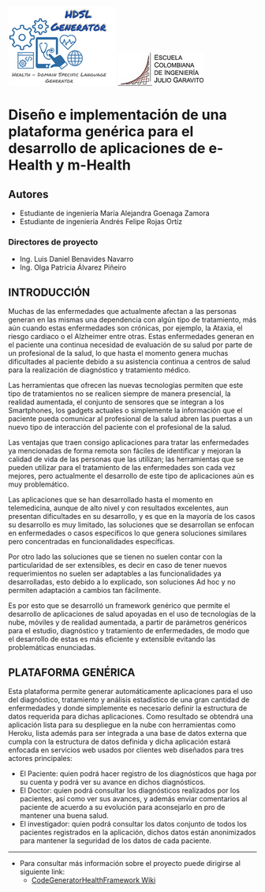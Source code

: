 ![Logo](https://raw.githubusercontent.com/AlejandraZamora/HealthImages/master/imagenes/logo.png)
![Logo ECI](https://raw.githubusercontent.com/AlejandraZamora/HealthImages/master/imagenes/logoEscuela.jpg)

# **Diseño e implementación de una plataforma genérica para el desarrollo de aplicaciones de e-Health y m-Health**

## **Autores**
* Estudiante de ingeniería María Alejandra Goenaga Zamora
* Estudiante de ingeniería Andrés Felipe Rojas Ortíz

### **Directores de proyecto**
* Ing. Luis Daniel Benavides Navarro
* Ing. Olga Patricia Álvarez Piñeiro

## **INTRODUCCIÓN**

Muchas de las enfermedades que actualmente afectan a las personas generan en las mismas una dependencia con algún tipo de tratamiento, más aún cuando estas enfermedades son crónicas, por ejemplo, la Ataxia, el riesgo cardiaco o el Alzheimer entre otras. Estas enfermedades generan en el paciente una continua necesidad de evaluación de su salud por parte de un profesional de la salud, lo que hasta el momento genera muchas dificultades al paciente debido a su asistencia continua a centros de salud para la realización de diagnóstico y tratamiento médico.

Las herramientas que ofrecen las nuevas tecnologías permiten que este tipo de tratamientos no se realicen siempre de manera presencial, la realidad aumentada, el conjunto de sensores que se integran a los Smartphones, los gadgets actuales o simplemente la información que el paciente pueda comunicar al profesional de la salud abren las puertas a un nuevo tipo de interacción del paciente con el profesional de la salud.

Las ventajas que traen consigo aplicaciones para tratar las enfermedades ya mencionadas de forma remota son fáciles de identificar y mejoran la calidad de vida de las personas que las utilizan; las herramientas que se pueden utilizar para el tratamiento de las enfermedades son cada vez mejores, pero actualmente el desarrollo de este tipo de aplicaciones aún es muy problemático.

Las aplicaciones que se han desarrollado hasta el momento en telemedicina, aunque de alto nivel y con resultados excelentes, aun presentan dificultades en su desarrollo, y es que en la mayoría de los casos su desarrollo es muy limitado, las soluciones que se desarrollan se enfocan en enfermedades o casos específicos lo que genera soluciones similares pero concentradas en funcionalidades específicas.

Por otro lado las soluciones que se tienen no suelen contar con la particularidad de ser extensibles, es decir en caso de tener nuevos requerimientos no suelen ser adaptables a las funcionalidades ya desarrolladas, esto debido a lo explicado, son soluciones Ad hoc y no permiten adaptación a cambios tan fácilmente.

Es por esto que se desarrolló un framework genérico que permite el desarrollo de aplicaciones de salud apoyadas en el uso de tecnologías de la nube, móviles y de realidad aumentada, a partir de parámetros genéricos para el estudio, diagnóstico y tratamiento de enfermedades, de modo que el desarrollo de estas es más eficiente y extensible evitando las problemáticas enunciadas.

## **PLATAFORMA GENÉRICA**

Esta plataforma permite generar automáticamente aplicaciones para el uso del diagnóstico, tratamiento y análisis estadístico de una gran cantidad de enfermedades y donde simplemente es necesario definir la estructura de datos requerida para dichas aplicaciones. Como resultado se obtendrá una aplicación lista para su despliegue en la nube con herramientas como Heroku, lista además para ser integrada a una base de datos externa que cumpla con la estructura de datos definida y dicha aplicación estará enfocada en servicios web usados por clientes web diseñados para tres actores principales:
* El Paciente: quien podrá hacer registro de los diagnósticos que haga por su cuenta y podrá ver su avance en dichos diagnósticos.
* El Doctor: quien podrá consultar los diagnósticos realizados por los pacientes, así como ver sus avances, y además enviar comentarios al paciente de acuerdo a su evolución para aconsejarlo en pro de mantener una buena salud.
* El investigador: quien podrá consultar los datos conjunto de todos los pacientes registrados en la aplicación, dichos datos están anonimizados para mantener la seguridad de los datos de cada paciente.

______
* Para consultar más información sobre el proyecto puede dirigirse al siguiente link:
     * [CodeGeneratorHealthFramework Wiki](https://github.com/PipeRojas/CodeGeneratorHealthFramework/wiki)
     
     
     
     
     
     
     
     
